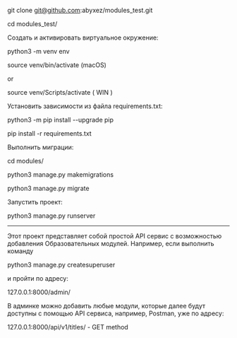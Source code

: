 git clone git@github.com:abyxez/modules_test.git

cd modules_test/

Cоздать и активировать виртуальное окружение:

python3 -m venv env

source venv/bin/activate (macOS)

or 

source venv/Scripts/activate ( WIN )

Установить зависимости из файла requirements.txt:

python3 -m pip install --upgrade pip

pip install -r requirements.txt

Выполнить миграции:

cd modules/

python3 manage.py makemigrations

python3 manage.py migrate

Запустить проект:

python3 manage.py runserver

-------

Этот проект представляет собой простой API сервис с возможностью добавления Образовательных модулей. Например, если выполнить команду

python3 manage.py createsuperuser

и пройти по адресу:

127.0.0.1:8000/admin/

В админке можно добавить любые модули, которые далее будут доступны с помощью API сервиса, например, Postman, уже по адресу:

127.0.0.1:8000/api/v1/titles/ - GET method

